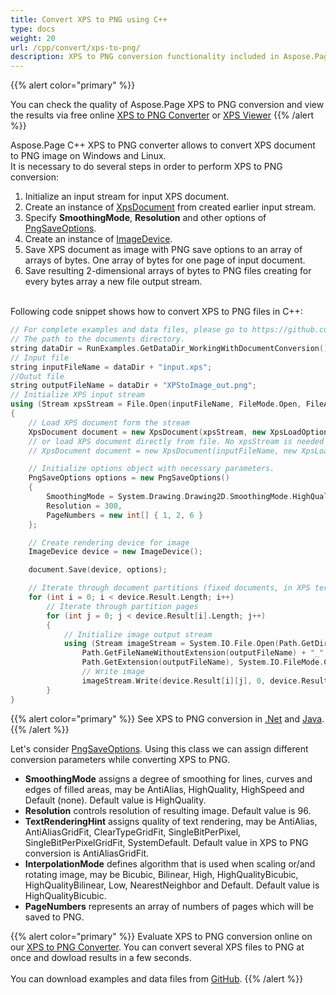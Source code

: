 ```yaml
---
title: Convert XPS to PNG using C++
type: docs
weight: 20
url: /cpp/convert/xps-to-png/
description: XPS to PNG conversion functionality included in Aspose.Page API solution for C++ is described and illustrated with the code snippets here.
---
```


{{% alert color="primary" %}} 

You can check the quality of Aspose.Page XPS to PNG conversion and view the results via free online <a nofollow href="https://products.aspose.app/page/conversion/xps-to-png">XPS to PNG Converter</a>
or <a nofollow href="https://products.aspose.app/page/viewer/xps">XPS Viewer</a> {{% /alert %}}

Aspose.Page C++ XPS to PNG converter allows to convert XPS document to PNG image on Windows and Linux.
<br>It is necessary to do several steps in order to perform XPS to PNG conversion:
1. Initialize an input stream for input XPS document.
2. Create an instance of [XpsDocument](https://apireference.aspose.com/page/cpp/class/aspose.page.x_p_s.xps_document) from created earlier input stream.
4. Specify **SmoothingMode**, **Resolution** and other options of [PngSaveOptions](https://apireference.aspose.com/page/cpp/class/aspose.page.x_p_s.presentation.image.png_save_options).
5. Create an instance of [ImageDevice](https://apireference.aspose.com/page/cpp/class/aspose.page.x_p_s.presentation.image.image_device).
6. Save XPS document as image with PNG save options to an array of arrays of bytes. One array of bytes for one page of input document.
7. Save resulting 2-dimensional arrays of bytes to PNG files creating for every bytes array a new file output stream.

<br>Following code snippet shows how to convert XPS to PNG files in C++:
<br>
```C++
// For complete examples and data files, please go to https://github.com/aspose-page/Aspose.Page-for-C
// The path to the documents directory.
string dataDir = RunExamples.GetDataDir_WorkingWithDocumentConversion();
// Input file
string inputFileName = dataDir + "input.xps";
//Outut file 
string outputFileName = dataDir + "XPStoImage_out.png";
// Initialize XPS input stream
using (Stream xpsStream = File.Open(inputFileName, FileMode.Open, FileAccess.Read))
{
    // Load XPS document form the stream
    XpsDocument document = new XpsDocument(xpsStream, new XpsLoadOptions());
    // or load XPS document directly from file. No xpsStream is needed then.
    // XpsDocument document = new XpsDocument(inputFileName, new XpsLoadOptions());

    // Initialize options object with necessary parameters.
    PngSaveOptions options = new PngSaveOptions()
    {
        SmoothingMode = System.Drawing.Drawing2D.SmoothingMode.HighQuality,
        Resolution = 300,
        PageNumbers = new int[] { 1, 2, 6 }
    };

    // Create rendering device for image
    ImageDevice device = new ImageDevice();

    document.Save(device, options);

    // Iterate through document partitions (fixed documents, in XPS terms)
    for (int i = 0; i < device.Result.Length; i++)
        // Iterate through partition pages
        for (int j = 0; j < device.Result[i].Length; j++)
        {
            // Initialize image output stream
            using (Stream imageStream = System.IO.File.Open(Path.GetDirectoryName(outputFileName) +
                Path.GetFileNameWithoutExtension(outputFileName) + "_" + (i + 1) + "_" + (j + 1) +
                Path.GetExtension(outputFileName), System.IO.FileMode.Create, System.IO.FileAccess.Write))
                // Write image
                imageStream.Write(device.Result[i][j], 0, device.Result[i][j].Length);
        }
}
```
{{% alert color="primary" %}}
See XPS to PNG conversion in [.Net](/page/net/convert/xps-to-png/) and [Java](/page/java/convert/xps-to-png/).
{{% /alert %}}

Let's consider [PngSaveOptions](https://apireference.aspose.com/page/cpp/class/aspose.page.x_p_s.presentation.image.png_save_options). Using this class we can assign different conversion parameters while converting XPS to PNG.
<br>
- **SmoothingMode** assigns a degree of smoothing for lines, curves and edges of filled areas, may be AntiAlias, HighQuality, HighSpeed and Default (none). Default value is HighQuality.
- **Resolution** controls resolution of resulting image. Default value is 96.
- **TextRenderingHint** assigns quality of text rendering, may be AntiAlias, AntiAliasGridFit, ClearTypeGridFit, SingleBitPerPixel, SingleBitPerPixelGridFit, SystemDefault. Default value in XPS to PNG conversion is AntiAliasGridFit.
- **InterpolationMode** defines algorithm that is used when scaling or/and rotating image, may be Bicubic, Bilinear, High, HighQualityBicubic, HighQualityBilinear, Low, NearestNeighbor and Default. Default value is HighQualityBicubic.
- **PageNumbers** represents an array of numbers of pages which will be saved to PNG.

{{% alert color="primary" %}} 
Evaluate XPS to PNG conversion online on our <a nofollow href="https://products.aspose.app/page/conversion/xps-to-png">XPS to PNG Converter</a>. You can convert several XPS files to PNG at once and dowload results in a few seconds.
<br>
<br>
You can download examples and data files from [GitHub](https://github.com/aspose-page/Aspose.Page-for-C). {{% /alert %}} 
